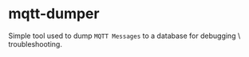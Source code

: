 # mqtt-dumper

Simple tool used to dump `MQTT Messages` to a database for debugging \ troubleshooting.
